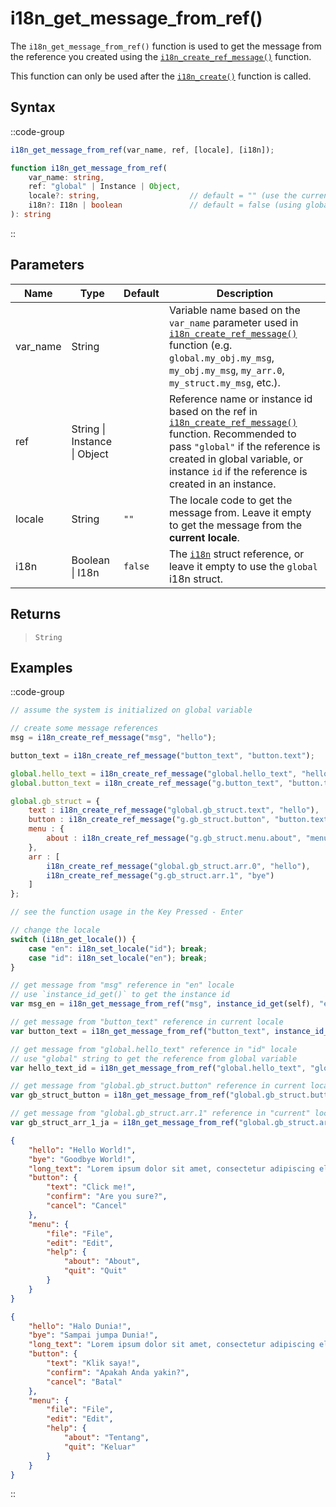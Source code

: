 # i18n_get_message_from_ref()

The `i18n_get_message_from_ref()` function is used to get the message from the reference you created using the [`i18n_create_ref_message()`](/v0/api-reference/functions/i18n-create-ref-message) function. 

This function can only be used after the [`i18n_create()`](/v0/api-reference/functions/i18n-create) function is called.

## Syntax

::code-group
```js [Usage]
i18n_get_message_from_ref(var_name, ref, [locale], [i18n]);
```

```ts [Signature]
function i18n_get_message_from_ref(
    var_name: string,
    ref: "global" | Instance | Object,
    locale?: string,                    // default = "" (use the current locale)
    i18n?: I18n | boolean               // default = false (using global i18n struct)
): string
```
::

## Parameters

| Name        | Type              | Default      | Description |
|-------------|-------------------|--------------|-------------|
| var_name    | String            |              | Variable name based on the `var_name` parameter used in [`i18n_create_ref_message()`](/v0/api-reference/functions/i18n-create-ref-message) function (e.g. `global.my_obj.my_msg`, `my_obj.my_msg`, `my_arr.0`, `my_struct.my_msg`, etc.). |
| ref         | String \| Instance \| Object |              | Reference name or instance id based on the ref in [`i18n_create_ref_message()`](/v0/api-reference/functions/i18n-create-ref-message) function. Recommended to pass `"global"` if the reference is created in global variable, or instance `id` if the reference is created in an instance. |
| locale      | String            | `""`         | The locale code to get the message from. Leave it empty to get the message from the **current locale**. |
| i18n        | Boolean \| I18n | `false`      | The [`i18n`](/v0/api-reference/functions/i18n-create) struct reference, or leave it empty to use the `global` i18n struct. |

## Returns

> `String`

## Examples

::code-group
```js [Create Event]
// assume the system is initialized on global variable

// create some message references
msg = i18n_create_ref_message("msg", "hello");      

button_text = i18n_create_ref_message("button_text", "button.text");

global.hello_text = i18n_create_ref_message("global.hello_text", "hello"); 
global.button_text = i18n_create_ref_message("g.button_text", "button.text");

global.gb_struct = {
    text : i18n_create_ref_message("global.gb_struct.text", "hello"),
    button : i18n_create_ref_message("g.gb_struct.button", "button.text"), 
    menu : {
        about : i18n_create_ref_message("g.gb_struct.menu.about", "menu.help.about") 
    },
    arr : [
        i18n_create_ref_message("global.gb_struct.arr.0", "hello"),
        i18n_create_ref_message("g.gb_struct.arr.1", "bye")
    ]
};

// see the function usage in the Key Pressed - Enter
```

```js [Key Pressed - Space]
// change the locale
switch (i18n_get_locale()) {
    case "en": i18n_set_locale("id"); break;
    case "id": i18n_set_locale("en"); break;
}
```

```js [Key Pressed - Enter]
// get message from "msg" reference in "en" locale
// use `instance_id_get()` to get the instance id
var msg_en = i18n_get_message_from_ref("msg", instance_id_get(self), "en");

// get message from "button_text" reference in current locale
var button_text = i18n_get_message_from_ref("button_text", instance_id_get(self));

// get message from "global.hello_text" reference in "id" locale
// use "global" string to get the reference from global variable
var hello_text_id = i18n_get_message_from_ref("global.hello_text", "global", "id");

// get message from "global.gb_struct.button" reference in current locale
var gb_struct_button = i18n_get_message_from_ref("global.gb_struct.button", "global");

// get message from "global.gb_struct.arr.1" reference in "current" locale
var gb_struct_arr_1_ja = i18n_get_message_from_ref("global.gb_struct.arr.1", "global");
```

```json [en.json]
{
    "hello": "Hello World!",
    "bye": "Goodbye World!",
    "long_text": "Lorem ipsum dolor sit amet, consectetur adipiscing elit. Sed do eiusmod tempor incididunt ut labore et dolore magna aliqua.",
    "button": {
        "text": "Click me!",
        "confirm": "Are you sure?",
        "cancel": "Cancel"
    },
    "menu": {
        "file": "File",
        "edit": "Edit",
        "help": {
            "about": "About",
            "quit": "Quit"
        }
    }
}
```

```json [id.json]
{
    "hello": "Halo Dunia!",
    "bye": "Sampai jumpa Dunia!",
    "long_text": "Lorem ipsum dolor sit amet, consectetur adipiscing elit. Sed do eiusmod tempor incididunt ut labore et dolore magna aliqua.",
    "button": {
        "text": "Klik saya!",
        "confirm": "Apakah Anda yakin?",
        "cancel": "Batal"
    },
    "menu": {
        "file": "File",
        "edit": "Edit",
        "help": {
            "about": "Tentang",
            "quit": "Keluar"
        }
    }
}
```
::
